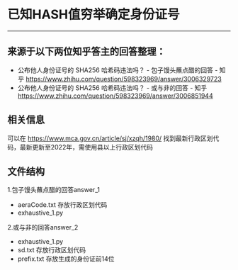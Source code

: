 # 已知HASH值穷举确定身份证号
***
## 来源于以下两位知乎答主的回答整理：  
- 公布他人身份证号的 SHA256 哈希码违法吗？ - 包子馒头蘸点醋的回答 - 知乎
https://www.zhihu.com/question/598323969/answer/3006329723
- 公布他人身份证号的 SHA256 哈希码违法吗？ - 或与非的回答 - 知乎
https://www.zhihu.com/question/598323969/answer/3006851944  
## 相关信息
可以在 https://www.mca.gov.cn/article/sj/xzqh/1980/ 找到最新行政区划代码，最新更新至2022年，需使用县以上行政区划代码
## 文件结构
1.包子馒头蘸点醋的回答answer_1
- aeraCode.txt 存放行政区划代码
- exhaustive_1.py

2.或与非的回答answer_2
- exhaustive_1.py
- sd.txt 存放行政区划代码
- prefix.txt 存放生成的身份证前14位
